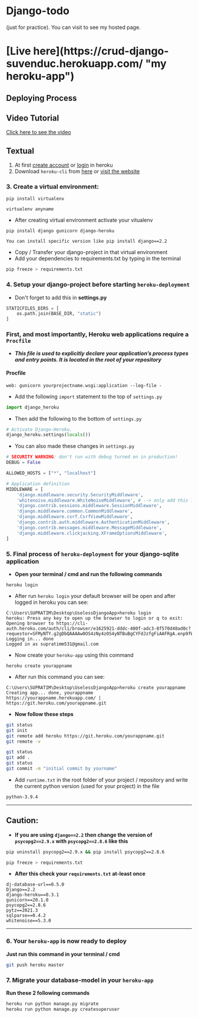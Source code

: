 # Django-todo

(just for practice). You can visit to see my hosted page.

<h1>[Live here](https://crud-django-suvenduc.herokuapp.com/ "my heroku-app")</h1> 

## Deploying Process
## Video Tutorial
[Click here to see the video](https://youtu.be/fH2S5lWNKaM "heroku deployment for django-sqlite3 app")

## Textual
1. At first [create account](https://www.heroku.com "heroku.com") or [login](https://id.heroku.com/login "heroku login") in heroku
1. Download `heroku-cli` from [here](https://cli-assets.heroku.com/heroku-x64.exe "install heroku-cli") or [visit the website](https://devcenter.heroku.com/articles/heroku-cli#download-and-install "click here")

### 3. Create a virtual environment:
```terminal
pip install virtualenv
```
```terminal
virtualenv anyname
```
- After creating virtual environment activate your vitualenv
```terminal
pip install django gunicorn django-heroku
```

`You can install specific version like pip install django==2.2`

- Copy / Transfer your django-project in that virtual environment
- Add your dependencies to requirements.txt by typing in the terminal
```bash
pip freeze > requirements.txt
```

### 4. Setup your django-project before starting `heroku-deployment`
- Don't forget to add this in **settings.py**
```python
STATICFILES_DIRS = [
    os.path.join(BASE_DIR, "static")
]
```
### First, and most importantly, Heroku web applications require a `Procfile`

- _**This file is used to explicitly declare your application’s process types and entry points. It is located in the root of your repository**_

#### Procfile
```
web: gunicorn yourprojectname.wsgi:application --log-file -
```
- Add the following `import` statement to the top of `settings.py`
```python
import django_heroku
```
- Then add the following to the bottom of `settings.py`
```python
# Activate Django-Heroku.
django_heroku.settings(locals())
```
- You can also made these changes in `settings.py`
```python
# SECURITY WARNING: don't run with debug turned on in production!
DEBUG = False

ALLOWED_HOSTS = ["*", "localhost"]

# Application definition
MIDDLEWARE = [
    'django.middleware.security.SecurityMiddleware',
    'whitenoise.middleware.WhiteNoiseMiddleware', # --> only add this line
    'django.contrib.sessions.middleware.SessionMiddleware',
    'django.middleware.common.CommonMiddleware',
    'django.middleware.csrf.CsrfViewMiddleware',
    'django.contrib.auth.middleware.AuthenticationMiddleware',
    'django.contrib.messages.middleware.MessageMiddleware',
    'django.middleware.clickjacking.XFrameOptionsMiddleware',
]
```

### 5. Final process of `heroku-deployment` for your django-sqlite application
- **Open your terminal / cmd and run the following commands**
```
heroku login
```
- After run `heroku login` your default browser will be open and after logged in heroku you can see:
```
C:\Users\SUPRATIM\Desktop\UselessDjangoApp>heroku login
heroku: Press any key to open up the browser to login or q to exit:
Opening browser to https://cli-auth.heroku.com/auth/cli/browser/e1625921-dddc-400f-adc3-8f570d48ad0c?requestor=SFMyNTY.g2gDbQAAAAw0OS4zNy4zOS4yNTBuBgCYFdJzfgFiAAFRgA.enp9fW26_s1Hzn_VloGHmZpz3hi9QEY07WSUne6sOc4
Logging in... done
Logged in as supratimm531@gmail.com
```
- Now create your `heroku-app` using this command
```
heroku create yourappname
```
- After run this command you can see:
```
C:\Users\SUPRATIM\Desktop\UselessDjangoApp>heroku create yourappname
Creating app... done, yourappname
https://yourappname.herokuapp.com/ | https://git.heroku.com/yourappname.git
```
- **Now follow these steps**
```bash
git status
git init
git remote add heroku https://git.heroku.com/yourappname.git
git remote -v

git status
git add .
git status
git commit -m "initial commit by yourname"
```
- Add `runtime.txt` in the root folder of your project / repository and write the current python version (used for your project) in the file
```
python-3.9.4
```

---
## Caution:
- **If you are using `django==2.2` then change the version of `psycopg2==2.9.x` with `psycopg2==2.8.6` like this**
```bash
pip uninstall psycopg2==2.9.x && pip install psycopg2==2.8.6
```
```bash
pip freeze > requirements.txt
```
- **After this check your `requirements.txt` at-least once**
```
dj-database-url==0.5.0
Django==2.2
django-heroku==0.3.1
gunicorn==20.1.0
psycopg2==2.8.6
pytz==2021.3
sqlparse==0.4.2
whitenoise==5.3.0
```
---

### 6. Your `heroku-app` is now ready to deploy
**Just run this command in your terminal / cmd**
```bash
git push heroku master
```

### 7. Migrate your database-model in your `heroku-app`
**Run these 2 following commands**
```bash
heroku run python manage.py migrate
heroku run python manage.py createsuperuser
```

